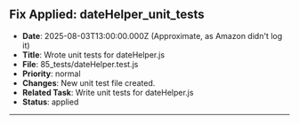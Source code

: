 
## Fix Applied: dateHelper_unit_tests
- **Date**: 2025-08-03T13:00:00.000Z (Approximate, as Amazon didn't log it)
- **Title**: Wrote unit tests for dateHelper.js
- **File**: 85_tests/dateHelper.test.js
- **Priority**: normal
- **Changes**: New unit test file created.
- **Related Task**: Write unit tests for dateHelper.js
- **Status**: applied

---

